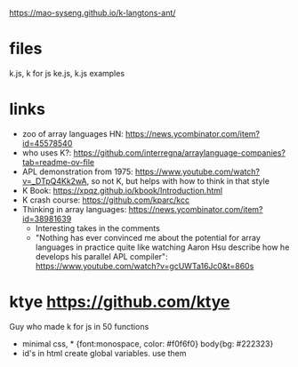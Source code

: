https://mao-syseng.github.io/k-langtons-ant/


# files
k.js, k for js
ke.js, k.js examples


# links
- zoo of array languages HN: https://news.ycombinator.com/item?id=45578540
- who uses K?:  https://github.com/interregna/arraylanguage-companies?tab=readme-ov-file
- APL demonstration from 1975: https://www.youtube.com/watch?v=_DTpQ4Kk2wA, so not K, but helps with how to think in that style
- K Book: https://xpqz.github.io/kbook/Introduction.html
- K crash course: https://github.com/kparc/kcc
- Thinking in array languages: https://news.ycombinator.com/item?id=38981639
  - Interesting takes in the comments
  - "Nothing has ever convinced me about the potential for array languages in practice quite like watching Aaron Hsu describe how he develops his parallel APL compiler": https://www.youtube.com/watch?v=gcUWTa16Jc0&t=860s

# ktye https://github.com/ktye
Guy who made k for js in 50 functions
- minimal css, * {font:monospace, color: #f0f6f0} body{bg: #222323} 
- id's in html create global variables. use them

